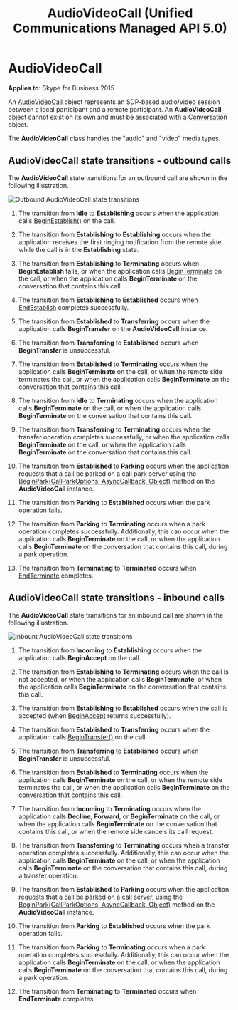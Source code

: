 ﻿---
title: AudioVideoCall (Unified Communications Managed API 5.0)
description: Discusses how the AudioVideoCall class handles the "audio" and "video" media types and the transitions between states.
TOCTitle: AudioVideoCall
ms:assetid: bb378db5-96e7-47df-937d-9f912e33d609
ms:mtpsurl: https://msdn.microsoft.com/library/Dn466040(v=office.16)
ms:contentKeyID: 65239966
ms.date: 07/27/2015
mtps_version: v=office.16
---

# AudioVideoCall


**Applies to**: Skype for Business 2015

An [AudioVideoCall](/dotnet/api/microsoft.rtc.collaboration.audiovideo.audiovideocall) object represents an SDP-based audio/video session between a local participant and a remote participant. An **AudioVideoCall** object cannot exist on its own and must be associated with a [Conversation](https://msdn.microsoft.com/library/hh349224\(v=office.16\)) object.

The **AudioVideoCall** class handles the "audio" and "video" media types.

## AudioVideoCall state transitions - outbound calls

The **AudioVideoCall** state transitions for an outbound call are shown in the following illustration.

![Outbound AudioVideoCall state transitions](images/Dn466040.StateMach_AVCall_Out(Office.16).jpg "Outbound AudioVideoCall state transitions")

1.  The transition from **Idle** to **Establishing** occurs when the application calls [BeginEstablish()](https://msdn.microsoft.com/library/hh349055\(v=office.16\)) on the call.

2.  The transition from **Establishing** to **Establishing** occurs when the application receives the first ringing notification from the remote side while the call is in the **Establishing** state.

3.  The transition from **Establishing** to **Terminating** occurs when **BeginEstablish** fails, or when the application calls [BeginTerminate](https://msdn.microsoft.com/library/hh383376\(v=office.16\)) on the call, or when the application calls **BeginTerminate** on the conversation that contains this call.

4.  The transition from **Establishing** to **Established** occurs when [EndEstablish](https://msdn.microsoft.com/library/hh349248\(v=office.16\)) completes successfully.

5.  The transition from **Established** to **Transferring** occurs when the application calls **BeginTransfer** on the **AudioVideoCall** instance.

6.  The transition from **Transferring** to **Established** occurs when **BeginTransfer** is unsuccessful.

7.  The transition from **Established** to **Terminating** occurs when the application calls **BeginTerminate** on the call, or when the remote side terminates the call, or when the application calls **BeginTerminate** on the conversation that contains this call.

8.  The transition from **Idle** to **Terminating** occurs when the application calls **BeginTerminate** on the call, or when the application calls **BeginTerminate** on the conversation that contains this call.

9.  The transition from **Transferring** to **Terminating** occurs when the transfer operation completes successfully, or when the application calls **BeginTerminate** on the call, or when the application calls **BeginTerminate** on the conversation that contains this call.

10. The transition from **Established** to **Parking** occurs when the application requests that a call be parked on a call park server using the [BeginPark(CallParkOptions, AsyncCallback, Object)](https://msdn.microsoft.com/library/hh384250\(v=office.16\)) method on the **AudioVideoCall** instance.

11. The transition from **Parking** to **Established** occurs when the park operation fails.

12. The transition from **Parking** to **Terminating** occurs when a park operation completes successfully. Additionally, this can occur when the application calls **BeginTerminate** on the call, or when the application calls **BeginTerminate** on the conversation that contains this call, during a park operation.

13. The transition from **Terminating** to **Terminated** occurs when [EndTerminate](https://msdn.microsoft.com/library/hh383074\(v=office.16\)) completes.

## AudioVideoCall state transitions - inbound calls

The **AudioVideoCall** state transitions for an inbound call are shown in the following illustration.

![Inbount AudioVideoCall state transitions](images/Dn466040.StateMach_AVCall_In(Office.16).jpg "Inbount AudioVideoCall state transitions")

1.  The transition from **Incoming** to **Establishing** occurs when the application calls **BeginAccept** on the call.

2.  The transition from **Establishing** to **Terminating** occurs when the call is not accepted, or when the application calls **BeginTerminate**, or when the application calls **BeginTerminate** on the conversation that contains this call.

3.  The transition from **Establishing** to **Established** occurs when the call is accepted (when [BeginAccept](https://msdn.microsoft.com/library/hh383161\(v=office.16\)) returns successfully).

4.  The transition from **Established** to **Transferring** occurs when the application calls [BeginTransfer()](https://msdn.microsoft.com/library/hh348986\(v=office.16\)) on the call.

5.  The transition from **Transferring** to **Established** occurs when **BeginTransfer** is unsuccessful.

6.  The transition from **Established** to **Terminating** occurs when the application calls **BeginTerminate** on the call, or when the remote side terminates the call, or when the application calls **BeginTerminate** on the conversation that contains this call.

7.  The transition from **Incoming** to **Terminating** occurs when the application calls **Decline**, **Forward**, or **BeginTerminate** on the call, or when the application calls **BeginTerminate** on the conversation that contains this call, or when the remote side cancels its call request.

8.  The transition from **Transferring** to **Terminating** occurs when a transfer operation completes successfully. Additionally, this can occur when the application calls **BeginTerminate** on the call, or when the application calls **BeginTerminate** on the conversation that contains this call, during a transfer operation.

9.  The transition from **Established** to **Parking** occurs when the application requests that a call be parked on a call server, using the [BeginPark(CallParkOptions, AsyncCallback, Object)](https://msdn.microsoft.com/library/hh384250\(v=office.16\)) method on the **AudioVideoCall** instance.

10. The transition from **Parking** to **Established** occurs when the park operation fails.

11. The transition from **Parking** to **Terminating** occurs when a park operation completes successfully. Additionally, this can occur when the application calls **BeginTerminate** on the call, or when the application calls **BeginTerminate** on the conversation that contains this call, during a park operation.

12. The transition from **Terminating** to **Terminated** occurs when **EndTerminate** completes.

